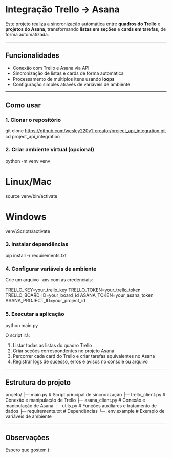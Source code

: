 # Integração Trello → Asana

Este projeto realiza a sincronização automática entre **quadros do Trello** e **projetos do Asana**, transformando **listas em seções** e **cards em tarefas**, de forma automatizada.

---

## Funcionalidades

- Conexão com Trello e Asana via API
- Sincronização de listas e cards de forma automática
- Processamento de múltiplos itens usando **loops**
- Configuração simples através de variáveis de ambiente

---

## Como usar

### 1. Clonar o repositório

git clone https://github.com/wesley220v1-creator/project_api_integration.git
cd project_api_integration

### 2. Criar ambiente virtual (opcional)

python -m venv venv

# Linux/Mac
source venv/bin/activate

# Windows
venv\Scripts\activate

### 3. Instalar dependências

pip install -r requirements.txt

### 4. Configurar variáveis de ambiente

Crie um arquivo `.env` com as credenciais:

TRELLO_KEY=your_trello_key
TRELLO_TOKEN=your_trello_token
TRELLO_BOARD_ID=your_board_id
ASANA_TOKEN=your_asana_token
ASANA_PROJECT_ID=your_project_id

### 5. Executar a aplicação

python main.py

O script irá:

1. Listar todas as listas do quadro Trello
2. Criar seções correspondentes no projeto Asana
3. Percorrer cada card do Trello e criar tarefas equivalentes no Asana
4. Registrar logs de sucesso, erros e avisos no console ou arquivo

---

## Estrutura do projeto

projeto/
├─ main.py             # Script principal de sincronização
├─ trello_client.py    # Conexão e manipulação de Trello
├─ asana_client.py     # Conexão e manipulação de Asana
├─ utils.py            # Funções auxiliares e tratamento de dados
├─ requirements.txt    # Dependências
└─ .env.example        # Exemplo de variáveis de ambiente

---

## Observações

Espero que gostem (:
